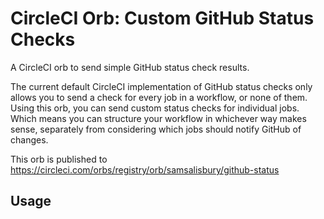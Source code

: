 # CircleCI Orb: Custom GitHub Status Checks

A CircleCI orb to send simple GitHub status check results.

The current default CircleCI implementation
of GitHub status checks
only allows you to send a check for every job in a workflow, or none of them.
Using this orb, you can send custom status checks for individual jobs.
Which means you can structure your workflow in whichever way makes sense,
separately from considering which jobs should notify GitHub of changes.

This orb is published to https://circleci.com/orbs/registry/orb/samsalisbury/github-status

## Usage

